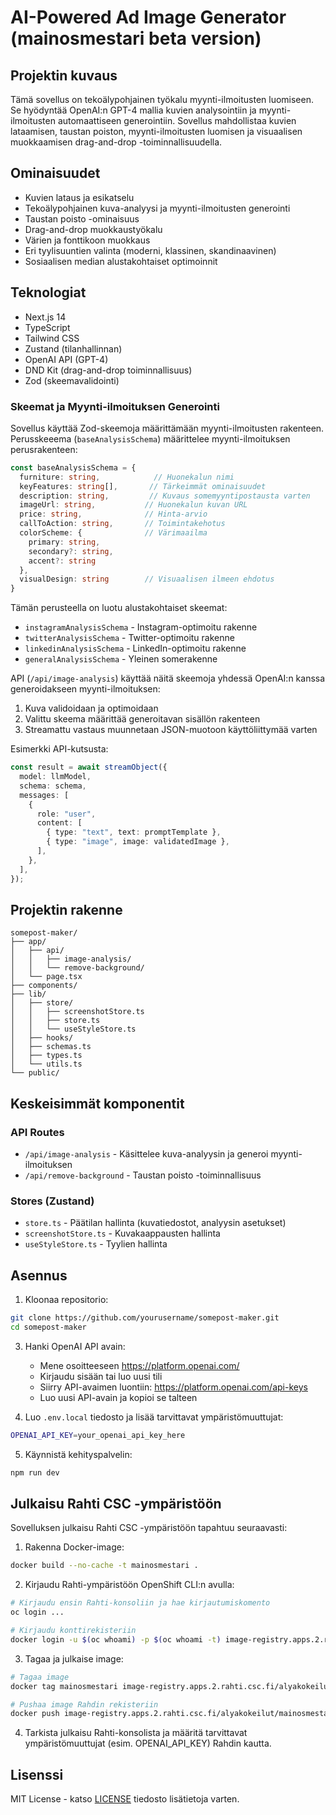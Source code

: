 # AI-Powered Ad Image Generator (mainosmestari beta version)

## Projektin kuvaus

Tämä sovellus on tekoälypohjainen työkalu myynti-ilmoitusten luomiseen. Se hyödyntää OpenAI:n GPT-4 mallia kuvien analysointiin ja myynti-ilmoitusten automaattiseen generointiin. Sovellus mahdollistaa kuvien lataamisen, taustan poiston, myynti-ilmoitusten luomisen ja visuaalisen muokkaamisen drag-and-drop -toiminnallisuudella.

## Ominaisuudet

- Kuvien lataus ja esikatselu
- Tekoälypohjainen kuva-analyysi ja myynti-ilmoitusten generointi
- Taustan poisto -ominaisuus
- Drag-and-drop muokkaustyökalu
- Värien ja fonttikoon muokkaus
- Eri tyylisuuntien valinta (moderni, klassinen, skandinaavinen)
- Sosiaalisen median alustakohtaiset optimoinnit

## Teknologiat

- Next.js 14
- TypeScript
- Tailwind CSS
- Zustand (tilanhallinnan)
- OpenAI API (GPT-4)
- DND Kit (drag-and-drop toiminnallisuus)
- Zod (skeemavalidointi)

### Skeemat ja Myynti-ilmoituksen Generointi

Sovellus käyttää Zod-skeemoja määrittämään myynti-ilmoitusten rakenteen. Perusskeeema (`baseAnalysisSchema`) määrittelee myynti-ilmoituksen perusrakenteen:

```typescript
const baseAnalysisSchema = {
  furniture: string,            // Huonekalun nimi
  keyFeatures: string[],       // Tärkeimmät ominaisuudet
  description: string,         // Kuvaus somemyyntipostausta varten
  imageUrl: string,           // Huonekalun kuvan URL
  price: string,              // Hinta-arvio
  callToAction: string,       // Toimintakehotus
  colorScheme: {              // Värimaailma
    primary: string,
    secondary?: string,
    accent?: string
  },
  visualDesign: string        // Visuaalisen ilmeen ehdotus
}
```

Tämän perusteella on luotu alustakohtaiset skeemat:

- `instagramAnalysisSchema` - Instagram-optimoitu rakenne
- `twitterAnalysisSchema` - Twitter-optimoitu rakenne
- `linkedinAnalysisSchema` - LinkedIn-optimoitu rakenne
- `generalAnalysisSchema` - Yleinen somerakenne

API (`/api/image-analysis`) käyttää näitä skeemoja yhdessä OpenAI:n kanssa generoidakseen myynti-ilmoituksen:

1. Kuva validoidaan ja optimoidaan
2. Valittu skeema määrittää generoitavan sisällön rakenteen
3. Streamattu vastaus muunnetaan JSON-muotoon käyttöliittymää varten

Esimerkki API-kutsusta:

```typescript
const result = await streamObject({
  model: llmModel,
  schema: schema,
  messages: [
    {
      role: "user",
      content: [
        { type: "text", text: promptTemplate },
        { type: "image", image: validatedImage },
      ],
    },
  ],
});
```

## Projektin rakenne

```
somepost-maker/
├── app/
│   ├── api/
│   │   ├── image-analysis/
│   │   └── remove-background/
│   └── page.tsx
├── components/
├── lib/
│   ├── store/
│   │   ├── screenshotStore.ts
│   │   ├── store.ts
│   │   └── useStyleStore.ts
│   ├── hooks/
│   ├── schemas.ts
│   ├── types.ts
│   └── utils.ts
└── public/
```

## Keskeisimmät komponentit

### API Routes

- `/api/image-analysis` - Käsittelee kuva-analyysin ja generoi myynti-ilmoituksen
- `/api/remove-background` - Taustan poisto -toiminnallisuus

### Stores (Zustand)

- `store.ts` - Päätilan hallinta (kuvatiedostot, analyysin asetukset)
- `screenshotStore.ts` - Kuvakaappausten hallinta
- `useStyleStore.ts` - Tyylien hallinta

## Asennus

1. Kloonaa repositorio:

```bash
git clone https://github.com/yourusername/somepost-maker.git
cd somepost-maker
```

3. Hanki OpenAI API avain:
   - Mene osoitteeseen https://platform.openai.com/
   - Kirjaudu sisään tai luo uusi tili
   - Siirry API-avaimen luontiin: https://platform.openai.com/api-keys
   - Luo uusi API-avain ja kopioi se talteen

4. Luo `.env.local` tiedosto ja lisää tarvittavat ympäristömuuttujat:

```bash
OPENAI_API_KEY=your_openai_api_key_here
```

5. Käynnistä kehityspalvelin:

```bash
npm run dev
```

## Julkaisu Rahti CSC -ympäristöön

Sovelluksen julkaisu Rahti CSC -ympäristöön tapahtuu seuraavasti:

1. Rakenna Docker-image:

```bash
docker build --no-cache -t mainosmestari .
```

2. Kirjaudu Rahti-ympäristöön OpenShift CLI:n avulla:

```bash
# Kirjaudu ensin Rahti-konsoliin ja hae kirjautumiskomento
oc login ...

# Kirjaudu konttirekisteriin
docker login -u $(oc whoami) -p $(oc whoami -t) image-registry.apps.2.rahti.csc.fi
```

3. Tagaa ja julkaise image:

```bash
# Tagaa image
docker tag mainosmestari image-registry.apps.2.rahti.csc.fi/alyakokeilut/mainosmestari:latest

# Pushaa image Rahdin rekisteriin
docker push image-registry.apps.2.rahti.csc.fi/alyakokeilut/mainosmestari:latest
```

4. Tarkista julkaisu Rahti-konsolista ja määritä tarvittavat ympäristömuuttujat (esim. OPENAI_API_KEY) Rahdin kautta.


## Lisenssi

MIT License - katso [LICENSE](LICENSE) tiedosto lisätietoja varten.
